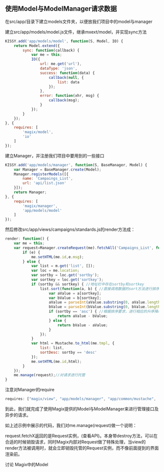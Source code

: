 ## 使用Model与ModelManager请求数据

在src/app/目录下建立models文件夹，以便放我们项目中的model与manager

建立src/app/models/model.js文件，继承mxext/model，并实现sync方法

```js
KISSY.add('app/models/model', function(S, Model, IO) {
    return Model.extend({
        sync: function(callback) {
            var me = this;
            IO({
                url: me.get('url'),
                dataType: 'json',
                success: function(data) {
                    callback(null, {
                        list: data
                    });
                },
                error: function(xhr, msg) {
                    callback(msg);
                }
            });
        }
    });
}, {
    requires: [
        'magix/model',
        'io'
    ]
});
```

建立Manager，并注册我们项目中要用到的一些接口

```js
KISSY.add('app/models/manager', function(S, BaseManager, Model) {
    var Manager = BaseManager.create(Model);
    Manager.registerModels([{
        name: 'Campaings_List',
        url: 'api/list.json'
    }]);
    return Manager;
}, {
    requires: [
        'magix/manager',
        'app/models/model'
    ]
});
```

然后修改src/app/views/campaigns/standards.js的render方法成：

```js
render: function() {
    var me = this;
    var request=Manager.createRequest(me).fetchAll('Campaigns_List', function(e, m) {
        if (e) {
            me.setHTML(me.id,e.msg);
        } else {
            var list = m.get('list', []);
            var loc = me.location;
            var sortby = loc.get('sortby');
            var sortkey = loc.get('sortkey');
            if (sortby && sortkey) { //地址栏中存在sortby和sortkey
                list.sort(function(a, b) { //直接调用数据的sort方法进行排序
                    var aValue = a[sortkey];
                    var bValue = b[sortkey];
                    aValue = parseInt(aValue.substring(0, aValue.length - 1), 10); //因示例中折扣是类似90%这样的字符串，因此去掉%号并转成整数
                    bValue = parseInt(bValue.substring(0, bValue.length - 1), 10);
                    if (sortby == 'asc') { //根据排序要求，进行相应的升序降序排序
                        return aValue - bValue;
                    } else {
                        return bValue - aValue;
                    }
                });
            }
            var html = Mustache.to_html(me.tmpl, {
                list: list,
                sortDesc: sortby == 'desc'
            });
            me.setHTML(me.id,html);
        }
    });
    me.manage(request);//对请求进行托管
}
```

注意对Manager的require

```js
requires: ["magix/view", "app/models/manager", "app/common/mustache", 'magix/router']
```

到此，我们就完成了使用Magix提供的Model与ModelManager来进行管理接口及异步的请求。

如上述示例中展示的代码，我们对me.manage(request)做一个说明：

request.fetchX返回的是Request实例，(查看API)。本身带destroy方法，可以在合适的时候销毁请求，同时Magix内部对Request做了特殊处理，当view的render方法被调用时，就会立即销毁托管的Request实例，而不像前面提到的界面渲染前。

讨论 Magix中的Model